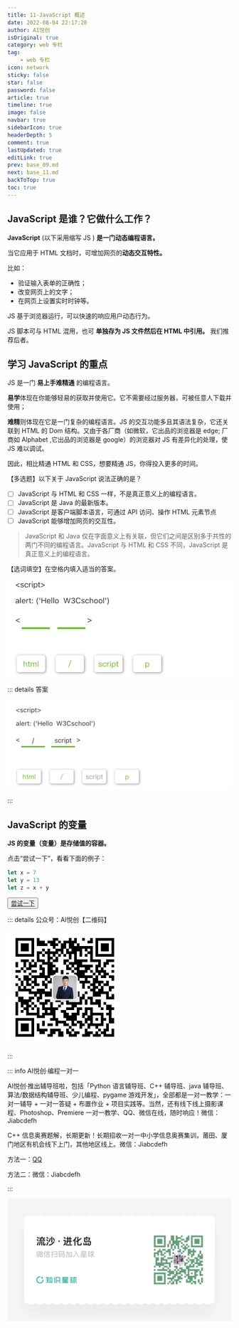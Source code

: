 ```yaml
---
title: 11-JavaScript 概述
date: 2022-08-04 22:17:20
author: AI悦创
isOriginal: true
category: web 专栏
tag:
    - web 专栏
icon: network
sticky: false
star: false
password: false
article: true
timeline: true
image: false
navbar: true
sidebarIcon: true
headerDepth: 5
comment: true
lastUpdated: true
editLink: true
prev: base_09.md
next: base_11.md
backToTop: true
toc: true
---
```


## JavaScript 是谁？它做什么工作？

**JavaScript** (以下采用缩写 JS ) **是一门动态编程语言。**

当它应用于 HTML 文档时，可增加网页的**动态交互特性。**

比如：

- 验证输入表单的正确性；
- 改变网页上的文字；
- 在网页上设置实时时钟等。

JS 基于浏览器运行，可以快速的响应用户动态行为。

JS 脚本可与 HTML 混用，也可 **单独存为 JS 文件然后在 HTML 中引用。** 我们推荐后者。



## 学习 JavaScript 的重点

JS 是一门 **易上手难精通** 的编程语言。

**易学**体现在你能够轻易的获取并使用它。它不需要经过服务器，可被任意人下载并使用；

**难精**则体现在它是一门复杂的编程语言。JS 的交互功能多且其语法复杂，它还关联到 HTML 的 Dom 结构。又由于各厂商（如微软，它出品的浏览器是 edge; 厂商如 Alphabet ,它出品的浏览器是 google）的浏览器对 JS 有差异化的处理，使 JS 难以调试。

因此，相比精通 HTML 和 CSS，想要精通 JS，你得投入更多的时间。

【多选题】以下关于 JavaScript 说法正确的是？

- [ ] JavaScript 与 HTML 和 CSS 一样，不是真正意义上的编程语言。
- [ ] JavaScript 是 Java 的最新版本。
- [ ] JavaScript 是客户端脚本语言，可通过 API 访问、操作 HTML 元素节点
- [ ] JavaScript 能够增加网页的交互性。

> JavaScript 和 Java 仅在字面意义上有关联，但它们之间是区别多于共性的两门不同的编程语言。JavaScript 与 HTML 和 CSS 不同，JavaScript 是真正意义上的编程语言。

【选词填空】在空格内填入适当的答案。

![image-20220804222232290](./base_10.assets/image-20220804222232290.png)



::: details 答案

![image-20220804222319314](./base_10.assets/image-20220804222319314.png)

:::

## JavaScript 的变量

**JS 的变量（变量）是存储值的容器。**

点击“尝试一下”，看看下面的例子：

```javascript
let x = 7
let y = 13
let z = x + y
```

<button name="button" style="color: black"><a href="https://bornforthis.cn/web_runing/web_base/base_10/base_10-1.html" target="_blank">尝试一下</a></button>



























::: details 公众号：AI悦创【二维码】

![](/gzh.jpg)

:::

::: info AI悦创·编程一对一

AI悦创·推出辅导班啦，包括「Python 语言辅导班、C++ 辅导班、java 辅导班、算法/数据结构辅导班、少儿编程、pygame 游戏开发」，全部都是一对一教学：一对一辅导 + 一对一答疑 + 布置作业 + 项目实践等。当然，还有线下线上摄影课程、Photoshop、Premiere 一对一教学、QQ、微信在线，随时响应！微信：Jiabcdefh

C++ 信息奥赛题解，长期更新！长期招收一对一中小学信息奥赛集训，莆田、厦门地区有机会线下上门，其他地区线上。微信：Jiabcdefh

方法一：[QQ](http://wpa.qq.com/msgrd?v=3&uin=1432803776&site=qq&menu=yes)

方法二：微信：Jiabcdefh

:::

![](/zsxq.jpg)









